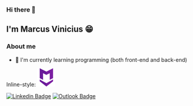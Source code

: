 ### Hi there 👋

## I'm Marcus Vinicius 😁

### About me
- 🌱 I'm currently learning programming (both front-end and back-end)

Inline-style: 
![alt text](https://github.com/adam-p/markdown-here/raw/master/src/common/images/icon48.png "")

[![Linkedin Badge](https://img.shields.io/badge/-LinkedIn-blue?style=flat-square&logo=Linkedin&logoColor=white&link=https://www.linkedin.com/in/marcus-oliveiro/)](https://www.linkedin.com/in/marcus-oliveiro/)
[![Outlook Badge](https://img.shields.io/badge/email--000?style=social&logo=microsoft-outlook&logoColor=0078d4&link=mailto:marcusviniciuso@outlook.com.br)](mailto:marcusviniciuso@outlook.com.br)
